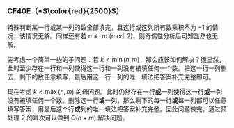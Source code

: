 ### CF40E（*$\color{red}{2500}$）

特殊判断某一行或某一列的数全部填完，且这行或这列所有数乘积不为 $-1$ 的情况，该情况无解。同样还有若 $n\not\equiv m\pmod 2$，则奇偶性分析后可知显然也无解。

先考虑一个简单一些的子问题：若 $k<\min(n,m)$，那么应该如何解决？很显然，此时至少存在一行和一列使得这一行和一列没有被填任何一个数。把这一行一列删去，剩下的数任意填写，最后用这一行一列的唯一填法把答案补充完整即可。

现在考虑 $k<\max(n,m)$ 的母问题。此时仍然存在一行**或**一列使得这一行**或**一列没有被填任何一个数。删除这一行**或**一列，那么剩下的每一行**或**每一列都可以任意填写答案，用最后这个行**或**列的唯一填法把答案补充完整。因此问题做完，通过预处理 $2$ 的幂次可以做到 $O(n+m)$ 解决问题。